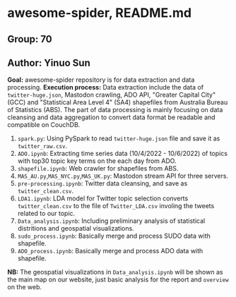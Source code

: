# awesome-spider, README.md
## Group: 70
## Author: Yinuo Sun

**Goal:** awesome-spider repository is for data extraction and data processing.
**Execution process:** Data extraction include the data of `twitter-huge.json`, Mastodon crawling, ADO API, "Greater Capital City" (GCC) and "Statistical Area Level 4" (SA4) shapefiles from Australia Bureau of Statistics (ABS). The part of data processing is mainly focusing on data cleansing and data aggregation to convert data format be readable and compatible on CouchDB. 

1. `spark.py`: Using PySpark to read `twitter-huge.json` file and save it as `twitter_raw.csv`.
2. `ADO.ipynb`: Extracting time series data (10/4/2022 - 10/6/2022) of topics with top30 topic key terms on the each day from ADO.
3. `shapefile.ipynb`: Web crawler for shapefiles from ABS.
4. `MAS_AU.py`,`MAS_NYC.py`,`MAS_UK.py`: Mastodon stream API for three servers.
5. `pre-processing.ipynb`: Twitter data cleansing, and save as `twitter_clean.csv`.
6. `LDA1.ipynb`: LDA model for Twitter topic selection converts `twitter_clean.csv` to the file of `Twitter_LDA.csv` involing the tweets related to our topic.
7. `Data_analysis.ipynb`: Including preliminary analysis of statistical distritions and geospatial visualizations.
8. `sudo_process.ipynb`: Basically merge and process SUDO data with shapefile.
10. `ADO_process.ipynb`: Basically merge and process ADO data with shapefile.

 **NB:** The geospatial visualizations in `Data_analysis.ipynb` will be shown as the main map on our website, just basic analysis for the report and `overview` on the web.
